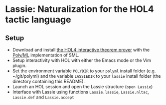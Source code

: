 # Lassie: Naturalization for the HOL4 tactic language

## Setup

- Download and install [the HOL4 interactive theorem prover](https://hol-theorem-prover.org/) with the [Poly/ML](https://polyml.org/) implementation of SML.
- Setup interactivity with HOL with either the Emacs mode or the Vim plugin.
- Set the environment variable `POLYDIR` to your `polyml` install folder (e.g. ~/git/polyml) and the variable `LASSIEDIR` to your `lassie` install folder (the directory containing this README).
- Launch an HOL session and open the Lassie structure (`open Lassie`)
- Interface with Lassie using functions `Lassie.lassie`, `Lassie.nltac`, `Lassie.def` and `Lassie.accept`

